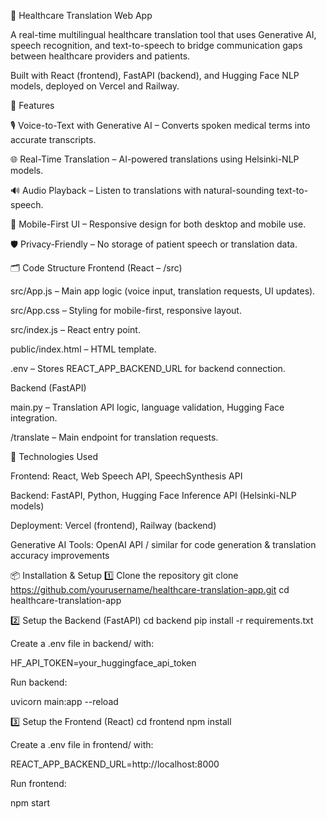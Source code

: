 🏥 Healthcare Translation Web App

A real-time multilingual healthcare translation tool that uses Generative AI, speech recognition, and text-to-speech to bridge communication gaps between healthcare providers and patients.

Built with React (frontend), FastAPI (backend), and Hugging Face NLP models, deployed on Vercel and Railway.

🚀 Features

🎙 Voice-to-Text with Generative AI – Converts spoken medical terms into accurate transcripts.

🌐 Real-Time Translation – AI-powered translations using Helsinki-NLP models.

🔊 Audio Playback – Listen to translations with natural-sounding text-to-speech.

📱 Mobile-First UI – Responsive design for both desktop and mobile use.

🛡 Privacy-Friendly – No storage of patient speech or translation data.

🗂 Code Structure
Frontend (React – /src)

src/App.js – Main app logic (voice input, translation requests, UI updates).

src/App.css – Styling for mobile-first, responsive layout.

src/index.js – React entry point.

public/index.html – HTML template.

.env – Stores REACT_APP_BACKEND_URL for backend connection.

Backend (FastAPI)

main.py – Translation API logic, language validation, Hugging Face integration.

/translate – Main endpoint for translation requests.

🔧 Technologies Used

Frontend: React, Web Speech API, SpeechSynthesis API

Backend: FastAPI, Python, Hugging Face Inference API (Helsinki-NLP models)

Deployment: Vercel (frontend), Railway (backend)

Generative AI Tools: OpenAI API / similar for code generation & translation accuracy improvements

📦 Installation & Setup
1️⃣ Clone the repository
git clone https://github.com/yourusername/healthcare-translation-app.git
cd healthcare-translation-app

2️⃣ Setup the Backend (FastAPI)
cd backend
pip install -r requirements.txt


Create a .env file in backend/ with:

HF_API_TOKEN=your_huggingface_api_token


Run backend:

uvicorn main:app --reload

3️⃣ Setup the Frontend (React)
cd frontend
npm install


Create a .env file in frontend/ with:

REACT_APP_BACKEND_URL=http://localhost:8000


Run frontend:

npm start
